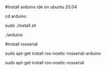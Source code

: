 #Install arduino ide on ubuntu 20.04

cd arduino

sudo ./install.sh

./arduino

#Install rosserial

sudo apt-get install ros-noetic-rosserial-arduino

sudo apt-get install ros-noetic-rosserial

